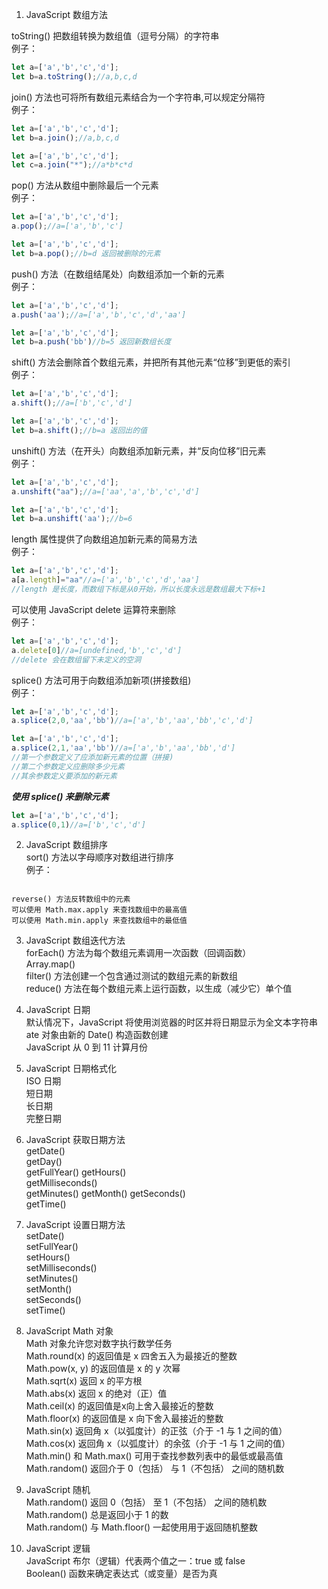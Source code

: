 1. JavaScript 数组方法  

toString() 把数组转换为数组值（逗号分隔）的字符串   
例子：  
```js
let a=['a','b','c','d'];
let b=a.toString();//a,b,c,d
```
    
join() 方法也可将所有数组元素结合为一个字符串,可以规定分隔符  
例子：  
```js
let a=['a','b','c','d'];
let b=a.join();//a,b,c,d
```
```js
let a=['a','b','c','d'];
let c=a.join("*");//a*b*c*d
```
    
pop() 方法从数组中删除最后一个元素   
例子：  
```js
let a=['a','b','c','d'];
a.pop();//a=['a','b','c']
```
```js
let a=['a','b','c','d'];
let b=a.pop();//b=d 返回被删除的元素
```

push() 方法（在数组结尾处）向数组添加一个新的元素  
例子：  
```js
let a=['a','b','c','d'];
a.push('aa');//a=['a','b','c','d','aa']
```
```js
let a=['a','b','c','d'];
let b=a.push('bb')//b=5 返回新数组长度
```

shift() 方法会删除首个数组元素，并把所有其他元素“位移”到更低的索引   
例子：  
```js
let a=['a','b','c','d'];
a.shift();//a=['b','c','d']
```
```js
let a=['a','b','c','d'];
let b=a.shift();//b=a 返回出的值
```

unshift() 方法（在开头）向数组添加新元素，并“反向位移”旧元素  
例子：  
```js
let a=['a','b','c','d'];
a.unshift("aa");//a=['aa','a','b','c','d']
```
```js
let a=['a','b','c','d'];
let b=a.unshift('aa');//b=6
```

length 属性提供了向数组追加新元素的简易方法  
例子：  
```js
let a=['a','b','c','d'];
a[a.length]="aa"//a=['a','b','c','d','aa']
//length 是长度，而数组下标是从0开始，所以长度永远是数组最大下标+1
```

可以使用 JavaScript delete 运算符来删除  
例子：  
```js
let a=['a','b','c','d'];
a.delete[0]//a=[undefined,'b','c','d']
//delete 会在数组留下未定义的空洞
```

splice() 方法可用于向数组添加新项(拼接数组)  
例子：  
```js
let a=['a','b','c','d'];
a.splice(2,0,'aa','bb')//a=['a','b','aa','bb','c','d']
```
```js
let a=['a','b','c','d'];
a.splice(2,1,'aa','bb')//a=['a','b','aa','bb','d']
//第一个参数定义了应添加新元素的位置（拼接)
//第二个参数定义应删除多少元素
//其余参数定义要添加的新元素
```
***使用 splice() 来删除元素***
```js
let a=['a','b','c','d'];
a.splice(0,1)//a=['b','c','d']
```

2. JavaScript 数组排序  
sort() 方法以字母顺序对数组进行排序  
例子：  
```js

```

    reverse() 方法反转数组中的元素  
    可以使用 Math.max.apply 来查找数组中的最高值  
    可以使用 Math.min.apply 来查找数组中的最低值   

3. JavaScript 数组迭代方法   
    forEach() 方法为每个数组元素调用一次函数（回调函数）    
    Array.map()  
    filter() 方法创建一个包含通过测试的数组元素的新数组  
    reduce() 方法在每个数组元素上运行函数，以生成（减少它）单个值  

4. JavaScript 日期  
    默认情况下，JavaScript 将使用浏览器的时区并将日期显示为全文本字符串  
    ate 对象由新的 Date() 构造函数创建  
    JavaScript 从 0 到 11 计算月份  

5. JavaScript 日期格式化  
    ISO 日期  
    短日期  
    长日期  
    完整日期  

6. JavaScript 获取日期方法   
    getDate()  
    getDay()  
    getFullYear()
    getHours()  
    getMilliseconds()  
    getMinutes()
    getMonth()
    getSeconds()  
    getTime()  

7. JavaScript 设置日期方法  
    setDate()  
    setFullYear()  
    setHours()  
    setMilliseconds()  
    setMinutes()  
    setMonth()  
    setSeconds()  
    setTime()  

8. JavaScript Math 对象  
    Math 对象允许您对数字执行数学任务  
    Math.round(x) 的返回值是 x 四舍五入为最接近的整数  
    Math.pow(x, y) 的返回值是 x 的 y 次幂  
    Math.sqrt(x) 返回 x 的平方根  
    Math.abs(x) 返回 x 的绝对（正）值  
    Math.ceil(x) 的返回值是x向上舍入最接近的整数  
    Math.floor(x) 的返回值是 x 向下舍入最接近的整数  
    Math.sin(x) 返回角 x（以弧度计）的正弦（介于 -1 与 1 之间的值）  
    Math.cos(x) 返回角 x（以弧度计）的余弦（介于 -1 与 1 之间的值）  
    Math.min() 和 Math.max() 可用于查找参数列表中的最低或最高值  
    Math.random() 返回介于 0（包括） 与 1（不包括） 之间的随机数  

9. JavaScript 随机  
    Math.random() 返回 0（包括） 至 1（不包括） 之间的随机数  
    Math.random() 总是返回小于 1 的数  
    Math.random() 与 Math.floor() 一起使用用于返回随机整数  

10. JavaScript 逻辑  
    JavaScript 布尔（逻辑）代表两个值之一：true 或 false   
    Boolean() 函数来确定表达式（或变量）是否为真  
    